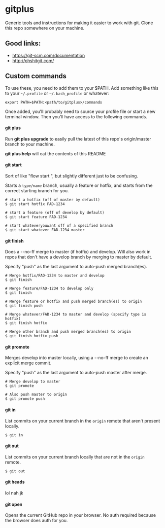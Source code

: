 # gitplus

Generic tools and instructions for making it easier to work with git. Clone this repo somewhere on your machine.

## Good links:

* https://git-scm.com/documentation
* http://ohshitgit.com/

## Custom commands

To use these, you need to add them to your $PATH. Add something like this to your `~/.profile` or `~/.bash_profile` or whatever:

```
export PATH=$PATH:<path/to/gitplus>/commands
```

Once added, you'll probably need to source your profile file or start a new terminal window. Then you'll have access to the following commands.

#### git plus

Run **git plus upgrade** to easily pull the latest of this repo's origin/master branch to your machine.

**git plus help** will cat the contents of this README

#### git start

Sort of like "flow <type> start <name>", but slightly different just to be confusing.

Starts a `type/name` branch, usually a feature or hotfix, and starts from the correct starting branch for you.

```shell
# start a hotfix (off of master by default)
$ git start hotfix FAD-1234

# start a feature (off of develop by default)
$ git start feature FAD-1234

# start whateveryouwant off of a specified branch
$ git start whatever FAD-1234 master
```

#### git finish

Does a --no-ff merge to master (if hotfix) and develop. Will also work in repos that don't have a develop
branch by merging to master by default.

Specify "push" as the last argument to auto-push merged branch(es).

```shell
# Merge hotfix/FAD-1234 to master and develop
$ git finish

# Merge feature/FAD-1234 to develop only
$ git finish

# Merge feature or hotfix and push merged branch(es) to origin
$ git finish push

# Merge whatever/FAD-1234 to master and develop (specify type is hotfix)
$ git finish hotfix

# Merge other branch and push merged branch(es) to origin
$ git finish hotfix push
```

#### git promote

Merges develop into master locally, using a --no-ff merge to create an explicit merge commit.

Specify "push" as the last argument to auto-push master after merge.

```shell
# Merge develop to master
$ git promote

# Also push master to origin
$ git promote push
```

#### git in

List commits on your current branch in the `origin` remote that aren't present locally.

```shell
$ git in
```

#### git out

List commits on your current branch locally that are not in the `origin` remote.

```shell
$ git out
```

#### git heads

lol nah jk

#### git open

Opens the current GitHub repo in your browser. No auth required because the browser does auth for you.
